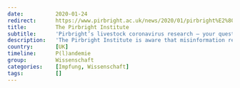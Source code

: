 ```yaml
---
date:          2020-01-24
redirect:      https://www.pirbright.ac.uk/news/2020/01/pirbright%E2%80%99s-livestock-coronavirus-research-%E2%80%93-your-questions-answered
title:         The Pirbright Institute
subtitle:      'Pirbright’s livestock coronavirus research – your questions answered'
description:   'The Pirbright Institute is aware that misinformation regarding the Institute and its research is circulating on social media following an outbreak of a new (novel) coronavirus that infects humans in Wuhan, China. These are the facts regarding our coronavirus research and funding. The Pirbright Institute carries out research on infectious bronchitis virus (IBV), a coronavirus …'
country:       [UK]
timeline:      P(l)andemie
group:         Wissenschaft
categories:    [Impfung, Wissenschaft]
tags:          []
---
```

